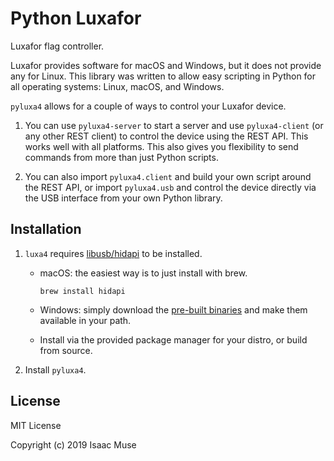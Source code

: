 # Python Luxafor

Luxafor flag controller.

Luxafor provides software for macOS and Windows, but it does not provide any for Linux. This library was written to
allow easy scripting in Python for all operating systems: Linux, macOS, and Windows.

`pyluxa4` allows for a couple of ways to control your Luxafor device.

1. You can use `pyluxa4-server` to start a server and use `pyluxa4-client` (or any other REST client) to control the
  device using the REST API. This works well with all platforms. This also gives you flexibility to send commands from
  more than just Python scripts.

3. You can also import `pyluxa4.client` and build your own script around the REST API, or import `pyluxa4.usb` and
  control the device directly via the USB interface from your own Python library.

## Installation

1. `luxa4` requires [libusb/hidapi](https://github.com/libusb/hidapi) to be installed.

    - macOS: the easiest way is to just install with brew.

        ```
        brew install hidapi
        ```

    - Windows: simply download the [pre-built binaries](https://github.com/libusb/hidapi/releases) and make them
      available in your path.

    - Install via the provided package manager for your distro, or build from source.

2. Install `pyluxa4`.

## License

MIT License

Copyright (c) 2019 Isaac Muse
